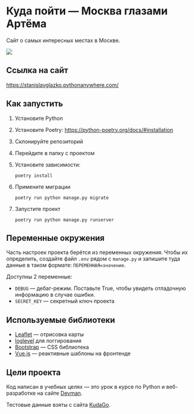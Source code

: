 # Куда пойти — Москва глазами Артёма

Cайт о самых интересных местах в Москве.

![](static/mainpage.png)

## Ссылка на сайт
https://stanislavglazko.pythonanywhere.com/


## Как запустить

1) Установите Python
2) Установите Poetry: 
https://python-poetry.org/docs/#installation

3) Склонируйте репозиторий
4) Перейдите в папку с проектом
5) Установите зависимости:
    ```
    poetry install 
    ```
6) Примените миграции 
    ```
    poetry run python manage.py migrate
    ```
7) Запустите проект 
    ```
    poetry run python manage.py runserver
    ```

## Переменные окружения

Часть настроек проекта берётся из переменных окружения. Чтобы их определить, создайте файл `.env` рядом с `manage.py` и запишите туда данные в таком формате: `ПЕРЕМЕННАЯ=значение`.

Доступны 2 переменные:
- `DEBUG` — дебаг-режим. Поставьте True, чтобы увидеть отладочную информацию в случае ошибки.
- `SECRET_KEY` — секретный ключ проекта

## Используемые библиотеки

* [Leaflet](https://leafletjs.com/) — отрисовка карты
* [loglevel](https://www.npmjs.com/package/loglevel) для логгирования
* [Bootstrap](https://getbootstrap.com/) — CSS библиотека
* [Vue.js](https://ru.vuejs.org/) — реактивные шаблоны на фронтенде

## Цели проекта

Код написан в учебных целях — это урок в курсе по Python и веб-разработке на сайте [Devman](https://dvmn.org).

Тестовые данные взяты с сайта [KudaGo](https://kudago.com).

